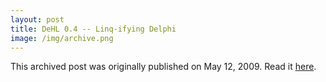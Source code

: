 ```yaml
---
layout: post
title: DeHL 0.4 -- Linq-ifying Delphi
image: /img/archive.png
---
```

This archived post was originally published on May 12, 2009. Read it [here](/alex.ciobanu.org/index85b3.html).
